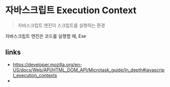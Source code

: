 # 자바스크립트 Execution Context

> 자바스크립트 엔진이 스크립트를 실행하는 환경

자바스크립트 엔진은 코드를 실행할 때, Exe

## links

- <https://developer.mozilla.org/en-US/docs/Web/API/HTML_DOM_API/Microtask_guide/In_depth#javascript_execution_contexts>
- 

